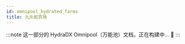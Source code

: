 ```yaml
---
id: omnipool_hydrated_farms
title: 九头蛇农场
---
```


:::note
这一部分的 HydraDX Omnipool（万能池）文档，正在构建中... 🚧
:::
